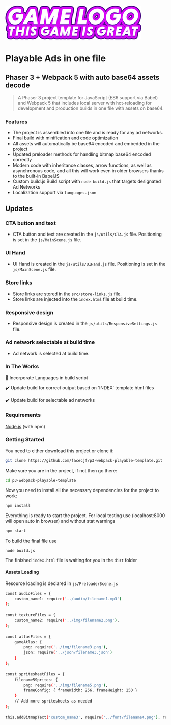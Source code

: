 ![phaser3-parcel-playable-logo](/src/img/logo.png)
# Playable Ads in one file
## Phaser 3 + Webpack 5 with auto base64 assets decode
> A Phaser 3 project template for JavaScript (ES6 support via Babel) and Webpack 5 that includes local server with  hot-reloading for development and production builds in one file with assets on base64.

### Features
- The project is assembled into one file and is ready for any ad networks.
- Final build with minification and code optimization
- All assets will automatically be base64 encoded and embedded in the project
- Updated preloader methods for handling bitmap base64 encoded correctly
- Modern code with inheritance classes, arrow functions, as well as asynchronous code, and all this will work even in older browsers thanks to the built-in BabelJS
- Custom build.js Build script with ``` node build.js ``` that targets designated Ad Networks
- Localization support via ``` languages.json ```

## Updates  

### CTA button and text
- CTA button and text are created in the `js/utils/CTA.js` file. Positioning is set in the `js/MainScene.js` file.

### UI Hand
- UI Hand is created in the `js/utils/UIHand.js` file. Positioning is set in the `js/MainScene.js` file.

### Store links
- Store links are stored in the `src/store-links.js` file.
- Store links are injected into the `index.html` file at build time.

### Responsive design
- Responsive design is created in the `js/utils/ResponsiveSettings.js` file.

### Ad network selectable at build time
- Ad network is selected at build time.

### In The Works
:pushpin: Incorporate Languages in build script

:heavy_check_mark: Update build for correct output based on 'INDEX' template html files

:heavy_check_mark: Update build for selectable ad networks

### Requirements
[Node.js](https://nodejs.org/) (with npm)

### Getting Started
You need to either download this project or clone it:
```bash
git clone https://github.com/facecjf/p3-webpack-playable-template.git
```
Make sure you are in the project, if not then go there:
```bash
cd p3-webpack-playable-template
```
Now you need to install all the necessary dependencies for the project to work:
```bash
npm install
```

Everything is ready to start the project.
For local testing use (localhost:8000 will open auto in browser) and without stat warnings
```bash
npm start
```

To build the final file use
```bash
node build.js
```

The finished `index.html` file is waiting for you in the `dist` folder

#### Assets Loading
Resource loading is declared in `js/PreloaderScene.js`
```bash
const audioFiles = {
    custom_name1: require('../audio/filename1.mp3')
};

const textureFiles = {
    custom_name2: require('../img/filename2.png'),
};

const atlasFiles = {
    gameAtlas: {
        png: require('../img/filename3.png'),
        json: require('../json/filename3.json')
    }
};

const spritesheetFiles = {
    filename5Sprites: {
        png: require('../img/filename5.png'),
        frameConfig: { frameWidth: 256, frameHeight: 250 }
    }
    // Add more spritesheets as needed
};

this.addBitmapText('custom_name3', require('../font/filename4.png'), require('../font/filename4.xml'));
```